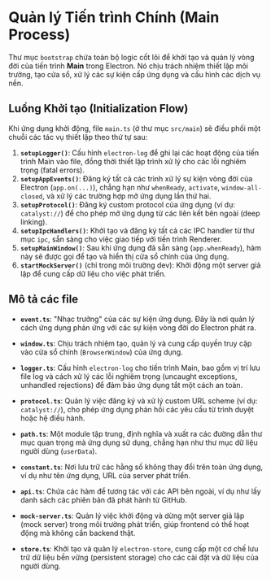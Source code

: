 # Quản lý Tiến trình Chính (Main Process)

Thư mục `bootstrap` chứa toàn bộ logic cốt lõi để khởi tạo và quản lý vòng đời của tiến trình **Main** trong Electron. Nó chịu trách nhiệm thiết lập môi trường, tạo cửa sổ, xử lý các sự kiện cấp ứng dụng và cấu hình các dịch vụ nền.

## Luồng Khởi tạo (Initialization Flow)

Khi ứng dụng khởi động, file `main.ts` (ở thư mục `src/main`) sẽ điều phối một chuỗi các tác vụ thiết lập theo thứ tự sau:

1.  **`setupLogger()`**: Cấu hình `electron-log` để ghi lại các hoạt động của tiến trình Main vào file, đồng thời thiết lập trình xử lý cho các lỗi nghiêm trọng (fatal errors).
2.  **`setupAppEvents()`**: Đăng ký tất cả các trình xử lý sự kiện vòng đời của Electron (`app.on(...)`), chẳng hạn như `whenReady`, `activate`, `window-all-closed`, và xử lý các trường hợp mở ứng dụng lần thứ hai.
3.  **`setupProtocol()`**: Đăng ký custom protocol của ứng dụng (ví dụ: `catalyst://`) để cho phép mở ứng dụng từ các liên kết bên ngoài (deep linking).
4.  **`setupIpcHandlers()`**: Khởi tạo và đăng ký tất cả các IPC handler từ thư mục `ipc`, sẵn sàng cho việc giao tiếp với tiến trình Renderer.
5.  **`setupMainWindow()`**: Sau khi ứng dụng đã sẵn sàng (`app.whenReady`), hàm này sẽ được gọi để tạo và hiển thị cửa sổ chính của ứng dụng.
6.  **`startMockServer()`** (chỉ trong môi trường dev): Khởi động một server giả lập để cung cấp dữ liệu cho việc phát triển.

## Mô tả các file

- **`event.ts`**: "Nhạc trưởng" của các sự kiện ứng dụng. Đây là nơi quản lý cách ứng dụng phản ứng với các sự kiện vòng đời do Electron phát ra.

- **`window.ts`**: Chịu trách nhiệm tạo, quản lý và cung cấp quyền truy cập vào cửa sổ chính (`BrowserWindow`) của ứng dụng.

- **`logger.ts`**: Cấu hình `electron-log` cho tiến trình Main, bao gồm vị trí lưu file log và cách xử lý các lỗi nghiêm trọng (uncaught exceptions, unhandled rejections) để đảm bảo ứng dụng tắt một cách an toàn.

- **`protocol.ts`**: Quản lý việc đăng ký và xử lý custom URL scheme (ví dụ: `catalyst://`), cho phép ứng dụng phản hồi các yêu cầu từ trình duyệt hoặc hệ điều hành.

- **`path.ts`**: Một module tập trung, định nghĩa và xuất ra các đường dẫn thư mục quan trọng mà ứng dụng sử dụng, chẳng hạn như thư mục dữ liệu người dùng (`userData`).

- **`constant.ts`**: Nơi lưu trữ các hằng số không thay đổi trên toàn ứng dụng, ví dụ như tên ứng dụng, URL của server phát triển.

- **`api.ts`**: Chứa các hàm để tương tác với các API bên ngoài, ví dụ như lấy danh sách các phiên bản đã phát hành từ GitHub.

- **`mock-server.ts`**: Quản lý việc khởi động và dừng một server giả lập (mock server) trong môi trường phát triển, giúp frontend có thể hoạt động mà không cần backend thật.

- **`store.ts`**: Khởi tạo và quản lý `electron-store`, cung cấp một cơ chế lưu trữ dữ liệu bền vững (persistent storage) cho các cài đặt và dữ liệu của người dùng.
